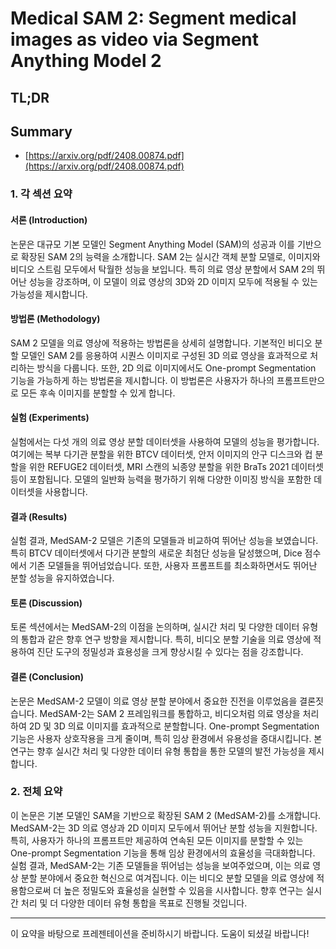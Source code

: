 # Medical SAM 2: Segment medical images as video via Segment Anything Model 2
## TL;DR
## Summary
- [https://arxiv.org/pdf/2408.00874.pdf](https://arxiv.org/pdf/2408.00874.pdf)

### 1. 각 섹션 요약

#### 서론 (Introduction)
논문은 대규모 기본 모델인 Segment Anything Model (SAM)의 성공과 이를 기반으로 확장된 SAM 2의 능력을 소개합니다. SAM 2는 실시간 객체 분할 모델로, 이미지와 비디오 스트림 모두에서 탁월한 성능을 보입니다. 특히 의료 영상 분할에서 SAM 2의 뛰어난 성능을 강조하며, 이 모델이 의료 영상의 3D와 2D 이미지 모두에 적용될 수 있는 가능성을 제시합니다.

#### 방법론 (Methodology)
SAM 2 모델을 의료 영상에 적용하는 방법론을 상세히 설명합니다. 기본적인 비디오 분할 모델인 SAM 2를 응용하여 시퀀스 이미지로 구성된 3D 의료 영상을 효과적으로 처리하는 방식을 다룹니다. 또한, 2D 의료 이미지에서도 One-prompt Segmentation 기능을 가능하게 하는 방법론을 제시합니다. 이 방법론은 사용자가 하나의 프롬프트만으로 모든 후속 이미지를 분할할 수 있게 합니다.

#### 실험 (Experiments)
실험에서는 다섯 개의 의료 영상 분할 데이터셋을 사용하여 모델의 성능을 평가합니다. 여기에는 복부 다기관 분할을 위한 BTCV 데이터셋, 안저 이미지의 안구 디스크와 컵 분할을 위한 REFUGE2 데이터셋, MRI 스캔의 뇌종양 분할을 위한 BraTs 2021 데이터셋 등이 포함됩니다. 모델의 일반화 능력을 평가하기 위해 다양한 이미징 방식을 포함한 데이터셋을 사용합니다.

#### 결과 (Results)
실험 결과, MedSAM-2 모델은 기존의 모델들과 비교하여 뛰어난 성능을 보였습니다. 특히 BTCV 데이터셋에서 다기관 분할의 새로운 최첨단 성능을 달성했으며, Dice 점수에서 기존 모델들을 뛰어넘었습니다. 또한, 사용자 프롬프트를 최소화하면서도 뛰어난 분할 성능을 유지하였습니다.

#### 토론 (Discussion)
토론 섹션에서는 MedSAM-2의 이점을 논의하며, 실시간 처리 및 다양한 데이터 유형의 통합과 같은 향후 연구 방향을 제시합니다. 특히, 비디오 분할 기술을 의료 영상에 적용하여 진단 도구의 정밀성과 효용성을 크게 향상시킬 수 있다는 점을 강조합니다.

#### 결론 (Conclusion)
논문은 MedSAM-2 모델이 의료 영상 분할 분야에서 중요한 진전을 이루었음을 결론짓습니다. MedSAM-2는 SAM 2 프레임워크를 통합하고, 비디오처럼 의료 영상을 처리하여 2D 및 3D 의료 이미지를 효과적으로 분할합니다. One-prompt Segmentation 기능은 사용자 상호작용을 크게 줄이며, 특히 임상 환경에서 유용성을 증대시킵니다. 본 연구는 향후 실시간 처리 및 다양한 데이터 유형 통합을 통한 모델의 발전 가능성을 제시합니다.

### 2. 전체 요약
이 논문은 기본 모델인 SAM을 기반으로 확장된 SAM 2 (MedSAM-2)를 소개합니다. MedSAM-2는 3D 의료 영상과 2D 이미지 모두에서 뛰어난 분할 성능을 지원합니다. 특히, 사용자가 하나의 프롬프트만 제공하여 연속된 모든 이미지를 분할할 수 있는 One-prompt Segmentation 기능을 통해 임상 환경에서의 효율성을 극대화합니다. 실험 결과, MedSAM-2는 기존 모델들을 뛰어넘는 성능을 보여주었으며, 이는 의료 영상 분할 분야에서 중요한 혁신으로 여겨집니다. 이는 비디오 분할 모델을 의료 영상에 적용함으로써 더 높은 정밀도와 효율성을 실현할 수 있음을 시사합니다. 향후 연구는 실시간 처리 및 더 다양한 데이터 유형 통합을 목표로 진행될 것입니다.

---

이 요약을 바탕으로 프레젠테이션을 준비하시기 바랍니다. 도움이 되셨길 바랍니다!